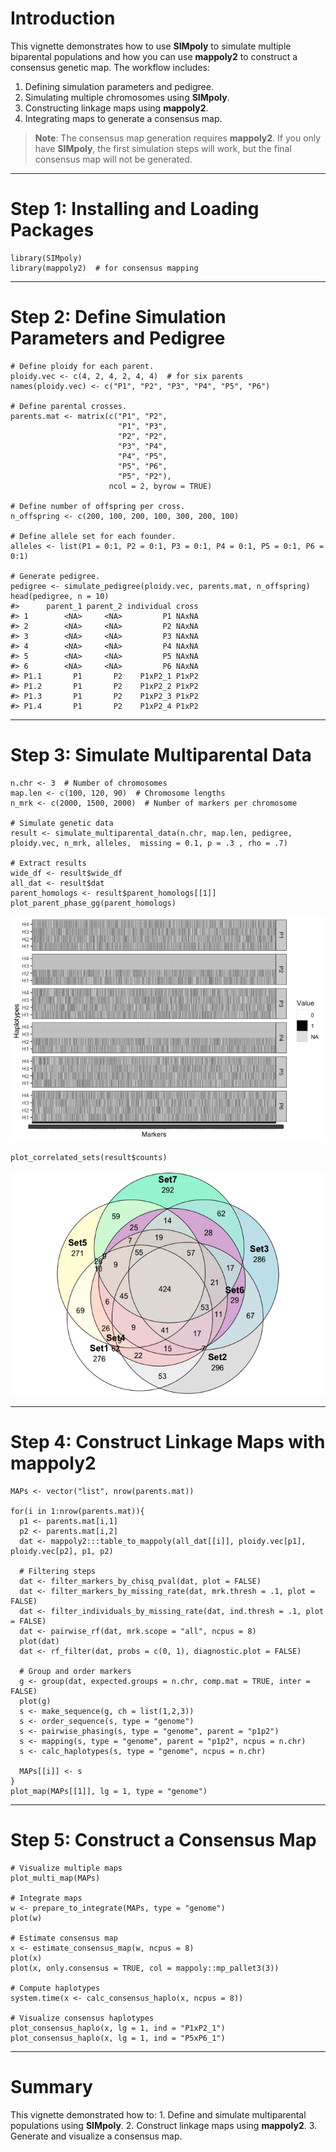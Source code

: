 # Introduction

This vignette demonstrates how to use **SIMpoly** to simulate multiple
biparental populations and how you can use **mappoly2** to construct a
consensus genetic map. The workflow includes:

1.  Defining simulation parameters and pedigree.
2.  Simulating multiple chromosomes using **SIMpoly**.
3.  Constructing linkage maps using **mappoly2**.
4.  Integrating maps to generate a consensus map.

> **Note**: The consensus map generation requires **mappoly2**. If you
> only have **SIMpoly**, the first simulation steps will work, but the
> final consensus map will not be generated.

------------------------------------------------------------------------

# Step 1: Installing and Loading Packages

    library(SIMpoly)
    library(mappoly2)  # for consensus mapping

------------------------------------------------------------------------

# Step 2: Define Simulation Parameters and Pedigree

    # Define ploidy for each parent.
    ploidy.vec <- c(4, 2, 4, 2, 4, 4)  # for six parents
    names(ploidy.vec) <- c("P1", "P2", "P3", "P4", "P5", "P6")

    # Define parental crosses.
    parents.mat <- matrix(c("P1", "P2",
                            "P1", "P3",
                            "P2", "P2",
                            "P3", "P4",
                            "P4", "P5",
                            "P5", "P6",
                            "P5", "P2"),
                          ncol = 2, byrow = TRUE)

    # Define number of offspring per cross.
    n_offspring <- c(200, 100, 200, 100, 300, 200, 100)

    # Define allele set for each founder.
    alleles <- list(P1 = 0:1, P2 = 0:1, P3 = 0:1, P4 = 0:1, P5 = 0:1, P6 = 0:1)

    # Generate pedigree.
    pedigree <- simulate_pedigree(ploidy.vec, parents.mat, n_offspring)
    head(pedigree, n = 10)
    #>      parent_1 parent_2 individual cross
    #> 1        <NA>     <NA>         P1 NAxNA
    #> 2        <NA>     <NA>         P2 NAxNA
    #> 3        <NA>     <NA>         P3 NAxNA
    #> 4        <NA>     <NA>         P4 NAxNA
    #> 5        <NA>     <NA>         P5 NAxNA
    #> 6        <NA>     <NA>         P6 NAxNA
    #> P1.1       P1       P2    P1xP2_1 P1xP2
    #> P1.2       P1       P2    P1xP2_2 P1xP2
    #> P1.3       P1       P2    P1xP2_3 P1xP2
    #> P1.4       P1       P2    P1xP2_4 P1xP2

------------------------------------------------------------------------

# Step 3: Simulate Multiparental Data

    n.chr <- 3  # Number of chromosomes
    map.len <- c(100, 120, 90)  # Chromosome lengths
    n_mrk <- c(2000, 1500, 2000)  # Number of markers per chromosome

    # Simulate genetic data
    result <- simulate_multiparental_data(n.chr, map.len, pedigree, ploidy.vec, n_mrk, alleles,  missing = 0.1, p = .3 , rho = .7)

    # Extract results
    wide_df <- result$wide_df
    all_dat <- result$dat
    parent_homologs <- result$parent_homologs[[1]]
    plot_parent_phase_gg(parent_homologs)

![](vignette_simulation_files/figure-markdown_strict/simulate-data-1.png)

    plot_correlated_sets(result$counts)

![](vignette_simulation_files/figure-markdown_strict/simulate-data-2.png)

------------------------------------------------------------------------

# Step 4: Construct Linkage Maps with mappoly2

    MAPs <- vector("list", nrow(parents.mat))

    for(i in 1:nrow(parents.mat)){
      p1 <- parents.mat[i,1]
      p2 <- parents.mat[i,2]
      dat <- mappoly2:::table_to_mappoly(all_dat[[i]], ploidy.vec[p1], ploidy.vec[p2], p1, p2)
      
      # Filtering steps
      dat <- filter_markers_by_chisq_pval(dat, plot = FALSE)
      dat <- filter_markers_by_missing_rate(dat, mrk.thresh = .1, plot = FALSE)
      dat <- filter_individuals_by_missing_rate(dat, ind.thresh = .1, plot = FALSE)
      dat <- pairwise_rf(dat, mrk.scope = "all", ncpus = 8)
      plot(dat)
      dat <- rf_filter(dat, probs = c(0, 1), diagnostic.plot = FALSE)
      
      # Group and order markers
      g <- group(dat, expected.groups = n.chr, comp.mat = TRUE, inter = FALSE)
      plot(g)
      s <- make_sequence(g, ch = list(1,2,3))
      s <- order_sequence(s, type = "genome")
      s <- pairwise_phasing(s, type = "genome", parent = "p1p2")
      s <- mapping(s, type = "genome", parent = "p1p2", ncpus = n.chr)
      s <- calc_haplotypes(s, type = "genome", ncpus = n.chr)
      
      MAPs[[i]] <- s
    }
    plot_map(MAPs[[1]], lg = 1, type = "genome")

------------------------------------------------------------------------

# Step 5: Construct a Consensus Map

    # Visualize multiple maps
    plot_multi_map(MAPs)

    # Integrate maps
    w <- prepare_to_integrate(MAPs, type = "genome")
    plot(w)

    # Estimate consensus map
    x <- estimate_consensus_map(w, ncpus = 8)
    plot(x)
    plot(x, only.consensus = TRUE, col = mappoly::mp_pallet3(3))

    # Compute haplotypes
    system.time(x <- calc_consensus_haplo(x, ncpus = 8))

    # Visualize consensus haplotypes
    plot_consensus_haplo(x, lg = 1, ind = "P1xP2_1")
    plot_consensus_haplo(x, lg = 1, ind = "P5xP6_1")

------------------------------------------------------------------------

# Summary

This vignette demonstrated how to: 1. Define and simulate multiparental
populations using **SIMpoly**. 2. Construct linkage maps using
**mappoly2**. 3. Generate and visualize a consensus map.
